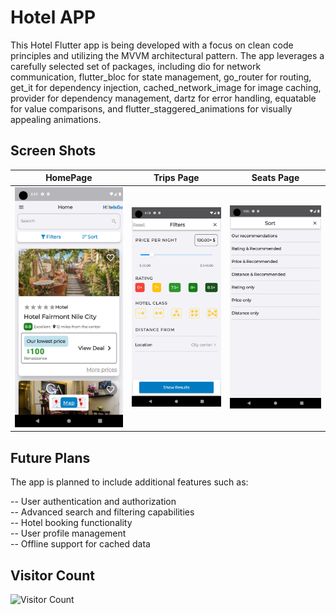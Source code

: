 # Hotel APP

This Hotel Flutter app is being developed with a focus on clean code principles and utilizing the MVVM architectural pattern. The app leverages a carefully selected set of packages, including dio for network communication, flutter_bloc for state management, go_router for routing, get_it for dependency injection, cached_network_image for image caching, provider for dependency management, dartz for error handling, equatable for value comparisons, and flutter_staggered_animations for visually appealing animations.

## Screen Shots
  HomePage                 |   Trips Page        |  Seats Page
:-------------------------:|:-------------------------:|:-------------------------:
![](https://raw.githubusercontent.com/elqady4/hotel_app_/main/screenshot/Screenshot_1.png)|![](https://raw.githubusercontent.com/elqady4/hotel_app_/main/screenshot/Screenshot_2.png)|![](https://raw.githubusercontent.com/elqady4/hotel_app_/main/screenshot/Screenshot_3.png)



## Future Plans
The app is planned to include additional features such as:

-- User authentication and authorization <br>
-- Advanced search and filtering capabilities <br>
-- Hotel booking functionality <br>
-- User profile management <br>
-- Offline support for cached data <br>

## Visitor Count
![Visitor Count](https://profile-counter.glitch.me/{elqady4}/count.svg)

